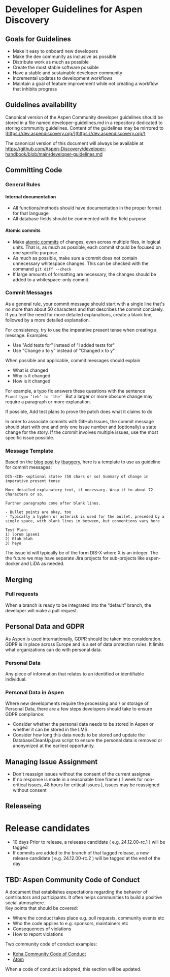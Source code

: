 # Developer Guidelines for Aspen Discovery

## Goals for Guidelines
* Make it easy to onboard new developers  
* Make the dev community as inclusive as possible  
* Distribute work as much as possible  
* Create the most stable software possible  
* Have a stable and sustainable developer community  
* Incremental updates to development workflows  
* Maintain a goal of feature improvement while not creating a workflow that inhibits progress
 
## Guidelines availability
Canonical version of the Aspen Community developer guidelines should be stored in a file named developer-guidelines.md in a repository dedicated to storing community guidelines. Content of the guidelines may be mirrored to [https://dev.aspendiscovery.org/](https://dev.aspendiscovery.org/)

The canonical version of this document will always be available at https://github.com/Aspen-Discovery/developer-handbook/blob/main/developer-guidelines.md

## Committing Code

### General Rules

#### Internal documentation
* All functions/methods should have documentation in the proper format for that language  
* All database fields should be commented with the field purpose

#### Atomic commits
* Make [atomic commits](http://en.wikipedia.org/wiki/Atomic_commit) of changes, even across multiple files, in logical units. That is, as much as possible, each commit should be focused on one specific purpose.  
* As much as possible, make sure a commit does not contain unnecessary whitespace changes. This can be checked with the command `git diff --check`
* If large amounts of formatting are necessary, the changes should be added to a whitespace-only commit.

### Commit Messages
As a general rule, your commit message should start with a single line that's no more than about 50 characters and that describes the commit concisely. If you feel the need for more detailed explanations, create a blank line, followed by a more detailed explanation.

For consistency, try to use the imperative present tense when creating a message. Examples:
* Use "Add tests for" instead of "I added tests for"  
* Use "Change x to y" instead of "Changed x to y"

When possible and applicable, commit messages should explain  
* What is changed  
* Why is it changed  
* How is it changed

For example, a typo fix answers these questions with the sentence  
`Fixed typo ‘teh’ to ‘the’ `
But a larger or more obscure change may require a paragraph or more explanation.

If possible, Add test plans to prove the patch does what it claims to do

In order to associate commits with GitHub Issues, the commit message should start with one and only one issue number and (optionally) a state change for the story. If the commit involves multiple issues, use the most specific issue possible.

### Message Template

Based on the [blog post](http://tbaggery.com/2008/04/19/a-note-about-git-commit-messages.html) by [tbaggery](http://tbaggery.com/), here is a template to use as guideline for commit messages:

```
DIS-<ID> <optional state> (50 chars or so) Summary of change in imperative present tense

More detailed explanatory text, if necessary. Wrap it to about 72
characters or so. 

Further paragraphs come after blank lines.

- Bullet points are okay, too
- Typically a hyphen or asterisk is used for the bullet, preceded by a
single space, with blank lines in between, but conventions vary here

Test Plan:
1) lorum ipsem1
2) Blah blah
3) heyo
```

The issue id will typically be of the form DIS-X where X is an integer. The the future we may have separate Jira projects for sub-projects like aspen-docker and LiDA as needed.

## Merging

### Pull requests
When a branch is ready to be integrated into the “default” branch, the developer will make a pull request.

## Personal Data and GDPR

As Aspen is used internationally, GDPR should be taken into consideration. GDPR is in place across Europe and is a set of data protection rules. It limits what organizations can do with personal data. 

### Personal Data

Any piece of information that relates to an identified or identifiable individual. 

### Personal Data in Aspen

Where new developments require the processing and / or storage of Personal Data, there are a few steps developers should take to ensure GDPR compliance:

* Consider whether the personal data needs to be stored in Aspen or whether it can be stored in the LMS.  
* Consider how long this data needs to be stored and update the DatabaseCleanUp.java script to ensure the personal data is removed or anonymized at the earliest opportunity.

## Managing Issue Assignment
* Don't reassign issues without the consent of the current assignee
* If no response is made in a reasonable time frame ( 1 week for non-critical issues, 48 hours for critical issues ), issues may be reassigned without consent

## Releaseing

# Release candidates
* 10 days Prior to release, a releease candidate ( e.g. 24.12.00-rc.1 ) will be tagged
* If commits are added to the branch of that tagged release, a new release candidate ( e.g. 24.12.00-rc.2 ) will be tagged at the end of the day
 
## TBD: Aspen Community Code of Conduct
A document that establishes expectations regarding the behavior of contributors and participants.  It often helps communities to build a positive social atmosphere.   
Key points that should be covered:
* Where the conduct takes place e.g. pull requests, community events etc  
* Who the code applies to e.g. sponsors, maintainers etc  
* Consequences of violations  
* How to report violations

Two community code of conduct examples:
* [Koha Community Code of Conduct](https://koha-community.org/about/policy/code-of-conduct/)   
* [Atom](https://github.com/atom/atom/blob/master/CODE_OF_CONDUCT.md)  

When a code of conduct is adopted, this section will be updated.
